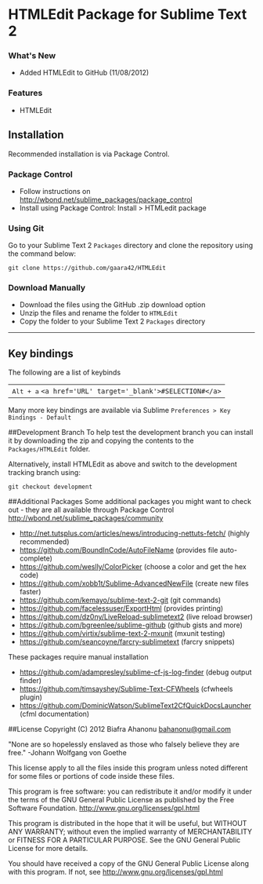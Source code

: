 # HTMLEdit Package for Sublime Text 2

### What's New
* Added HTMLEdit to GitHub (11/08/2012)

### Features

* HTMLEdit

## Installation

Recommended installation is via Package Control.

### Package Control

* Follow instructions on http://wbond.net/sublime_packages/package_control
* Install using Package Control: Install > HTMLedit package

### Using Git

Go to your Sublime Text 2 `Packages` directory and clone the repository using the command below:

    git clone https://github.com/gaara42/HTMLEdit

### Download Manually

* Download the files using the GitHub .zip download option
* Unzip the files and rename the folder to `HTMLEdit`
* Copy the folder to your Sublime Text 2 `Packages` directory

- - -

## Key bindings

The following are a list of keybinds

<table>
    <tr>
        <td>
<kbd>Alt + a</kbd> <code>&lt;a href='URL' target='_blank'&gt;#SELECTION#&lt;/a&gt;</code>
        </td>
    </tr>
    
</table>


Many more key bindings are available via Sublime ```Preferences > Key Bindings - Default```

##Development Branch
To help test the development branch you can install it by downloading the zip and copying the contents to the ```Packages/HTMLEdit``` folder.


Alternatively, install HTMLEdit as above and switch to the development tracking branch using:

```
git checkout development
```


##Additional Packages
Some additional packages you might want to check out  - they are all available through Package Control http://wbond.net/sublime_packages/community

* http://net.tutsplus.com/articles/news/introducing-nettuts-fetch/ (highly recommended)
* https://github.com/BoundInCode/AutoFileName (provides file auto-complete)
* https://github.com/weslly/ColorPicker (choose a color and get the hex code)
* https://github.com/xobb1t/Sublime-AdvancedNewFile (create new files faster)
* https://github.com/kemayo/sublime-text-2-git (git commands)
* https://github.com/facelessuser/ExportHtml (provides printing)
* https://github.com/dz0ny/LiveReload-sublimetext2 (live reload browser)
* https://github.com/bgreenlee/sublime-github (github gists and more)
* https://github.com/virtix/sublime-text-2-mxunit (mxunit testing)
* https://github.com/seancoyne/farcry-sublimetext (farcry snippets)

These packages require manual installation

* https://github.com/adampresley/sublime-cf-js-log-finder (debug output finder)
* https://github.com/timsayshey/Sublime-Text-CFWheels (cfwheels plugin)
* https://github.com/DominicWatson/SublimeText2CfQuickDocsLauncher (cfml documentation)

##License
Copyright (C) 2012 Biafra Ahanonu <bahanonu@gmail.com>

"None are so hopelessly enslaved as those who falsely believe they are free."
                                              -Johann Wolfgang von Goethe

This license apply to all the files inside this program unless noted different for some files or portions of code inside these files.

This program is free software: you can redistribute it and/or modify it under the terms of the GNU General Public License as published by the Free Software Foundation. http://www.gnu.org/licenses/gpl.html

This program is distributed in the hope that it will be useful, but WITHOUT ANY WARRANTY; without even the implied warranty of MERCHANTABILITY or FITNESS FOR A PARTICULAR PURPOSE. See the GNU General Public License for more details.

You should have received a copy of the GNU General Public License along with this program. If not, see http://www.gnu.org/licenses/gpl.html
